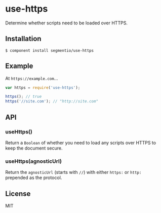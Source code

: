 
# use-https

  Determine whether scripts need to be loaded over HTTPS.

## Installation

    $ component install segmentio/use-https

## Example

  At `https://example.com`...

```js
var https = require('use-https');

https(); // true
https('//site.com'); // "http://site.com"
```

## API

### useHttps()
  
  Return a `Boolean` of whether you need to load any scripts over HTTPS to keep the document secure.

### useHttps(agnosticUrl)
  
  Return the `agnosticUrl` (starts with `//`) with either `https:` or `http:` prepended as the protocol.

## License

  MIT
